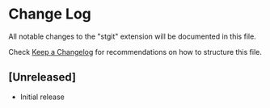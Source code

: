 # Change Log

All notable changes to the "stgit" extension will be documented in this file.

Check [Keep a Changelog](http://keepachangelog.com/) for recommendations on how to structure this file.

## [Unreleased]

- Initial release